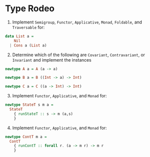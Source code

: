 # Type Rodeo

1. Implement `Semigroup`, `Functor`, `Applicative`, `Monad`, `Foldable`, and `Traversable` for:
```haskell
data List a =
    Nil 
  | Cons a (List a)
```
2. Determine which of the following are `Covariant`, `Contravariant`, or `Invariant` and implement the instances
```haskell
newtype A a = A (a -> a)

newtype B a = B ((Int -> a) -> Int)

newtype C a = C ((a -> Int) -> Int)
```
3. Implement `Functor`, `Applicative`, and `Monad` for:
```haskell
newtype StateT s m a =
  StateT
    { runStateT :: s -> m (a,s)
    }
```
4. Implement `Functor`, `Applicative`, and `Monad` for:
```haskell
newtype ContT m a =
  ContT
    { runContT :: forall r. (a -> m r) -> m r
    }
```
